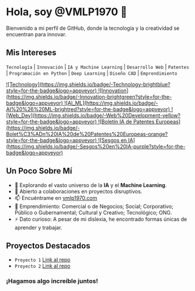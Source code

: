 # Hola, soy @VMLP1970 👋

Bienvenido a mi perfil de GitHub, donde la tecnología y la creatividad se encuentran para innovar.

## Mis Intereses
`Tecnología` | `Innovación` | `IA y Machine Learning` | `Desarrollo Web` | `Patentes` | `Programación en Python` | `Deep Learning` | `Diseño CAD` | `Emprendimiento`

<a href="https://www.technologyreview.com/10-breakthrough-technologies/" target="_blank">
    ![Technology](https://img.shields.io/badge/-Technology-brightblue?style=for-the-badge&logo=appveyor)
</a>
<a href="https://www.weforum.org/agenda/2024/01/top-10-emerging-technologies-2024/" target="_blank">
    ![Innovation](https://img.shields.io/badge/-Innovation-brightgreen?style=for-the-badge&logo=appveyor)
</a>
<a href="https://www.mckinsey.com/business-functions/mckinsey-digital/our-insights/mckinsey-technology-trends-outlook-2024" target="_blank">
    ![AI_ML](https://img.shields.io/badge/-AI%20%26%20ML-brightred?style=for-the-badge&logo=appveyor)
</a>
<a href="https://www.simplilearn.com/top-24-new-technology-trends-to-watch-out-for-in-2024-article" target="_blank">
    ![Web_Dev](https://img.shields.io/badge/-Web%20Development-yellow?style=for-the-badge&logo=appveyor)
</a>
<a href="https://www.wipo.int/" target="_blank">
    ![Boletín IA de Patentes Europeas](https://img.shields.io/badge/-Bolet%C3%ADn%20IA%20de%20Patentes%20Europeas-orange?style=for-the-badge&logo=appveyor)
</a>
<a href="https://www.newtral.es/sesgos-en-la-inteligencia-artificial/2024" target="_blank">
    ![Sesgos en IA](https://img.shields.io/badge/-Sesgos%20en%20IA-purple?style=for-the-badge&logo=appveyor)
</a>


## Un Poco Sobre Mí
- 🌱 Explorando el vasto universo de la **IA** y el **Machine Learning**.
- 💞️ Abierto a colaboraciones en proyectos disruptivos.
- 📫 Encuéntrame en [vmlp1970.com](http://vmlp1970.com)
- 🚀 Emprendimiento: Comercial o de Negocios; Social; Corporativo; Público o Gubernamental; Cultural y Creativo; Tecnológico; ONG.
- ⚡ Dato curioso: A pesar de mi dislexia, he encontrado formas únicas de aprender y trabajar.

## Proyectos Destacados
- `Proyecto 1` [Link al repo](http://github.com)
- `Proyecto 2` [Link al repo](http://github.com)

### ¡Hagamos algo increíble juntos!



<!---
VMLP1970/VMLP1970 is a ✨ special ✨ repository because its `README.md` (this file) appears on your GitHub profile.
You can click the Preview link to take a look at your changes.
--->
